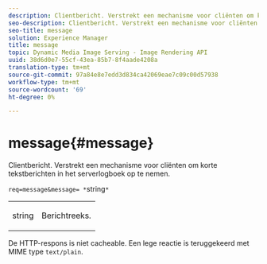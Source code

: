 ```yaml
---
description: Clientbericht. Verstrekt een mechanisme voor cliënten om korte tekstberichten in het serverlogboek op te nemen.
seo-description: Clientbericht. Verstrekt een mechanisme voor cliënten om korte tekstberichten in het serverlogboek op te nemen.
seo-title: message
solution: Experience Manager
title: message
topic: Dynamic Media Image Serving - Image Rendering API
uuid: 38d6d0e7-55cf-43ea-85b7-8f4aade4208a
translation-type: tm+mt
source-git-commit: 97a84e8e7edd3d834ca42069eae7c09c00d57938
workflow-type: tm+mt
source-wordcount: '69'
ht-degree: 0%

---
```



# message{#message}

Clientbericht. Verstrekt een mechanisme voor cliënten om korte tekstberichten in het serverlogboek op te nemen.

`req=message&message= *`string`*`

<table id="simpletable_9AF29AA336C4447BBC2FD4A7D43ED91B"> 
 <tr class="strow"> 
  <td class="stentry"> <p><span class="varname"> string</span> </p> </td> 
  <td class="stentry"> <p>Berichtreeks. </p></td> 
 </tr> 
</table>

De HTTP-respons is niet cacheable. Een lege reactie is teruggekeerd met MIME type `text/plain`.
